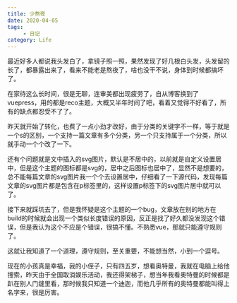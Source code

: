 ```yaml
---
title: 少熬夜
date: 2020-04-05
tags: 
     - 日记
category: Life
---
```


最近好多人都说我头发白了，拿镜子照一照，果然发现了好几根白头发，头发留的长了，都暴露出来了，看来不能老是熬夜了，啥也没干不说，身体到时候都搞坏了。

在家待这么长时间，很是无聊，连审美都出现疲劳了，自从博客换到了vuepress，用的都是reco主题，大概又半年时间了吧，看着又觉得不好看了，所有的缺点都忍受不了了。

昨天就开始了转化，也费了一点小劲才改好，由于分类的关键字不一样，等于就是一个s的区别，一个支持一篇文章有多个分类，另一个只支持属于一个分类，所以就手动一个个改了一下。

还有个问题就是文中插入的svg图片，默认是不居中的，以前就是自定义设置居中，但是这个主题的图标都是svg的，居中之后图标也居中了，显然不是想要的，总不能每篇文章的svg图片我一个个去设置居中，仔细看了一下源代码，发现每篇文章的svg图片都是包含在p标签里的，这样设置p标签下的svg图片居中就可以了。

接下来就踩坑去了，但是我怀疑是这个主题的一个bug，文章放在别的地方在build的时候就会出现一个类似长度错误的原因，反正是找了好久都没发现这个错误，但是我认为这个不应是个错误，很搞不懂。不熟悉vue，那就只能遵守规则了。

这就让我知道了一个道理，遵守规则，至关重要，不能想当然，小到一个逗号。

现在的小孩真是幸福，我的小侄子，只有四五岁，想看奥特曼，我就在电脑上给他搜索，昨天由于全国取消娱乐活动，我还得架梯子，想当年我看奥特曼的时候都是趴在别人门缝里看，那时候我只知道一个迪迦，而他几乎所有的奥特曼都能叫得上名字来，很是厉害。
